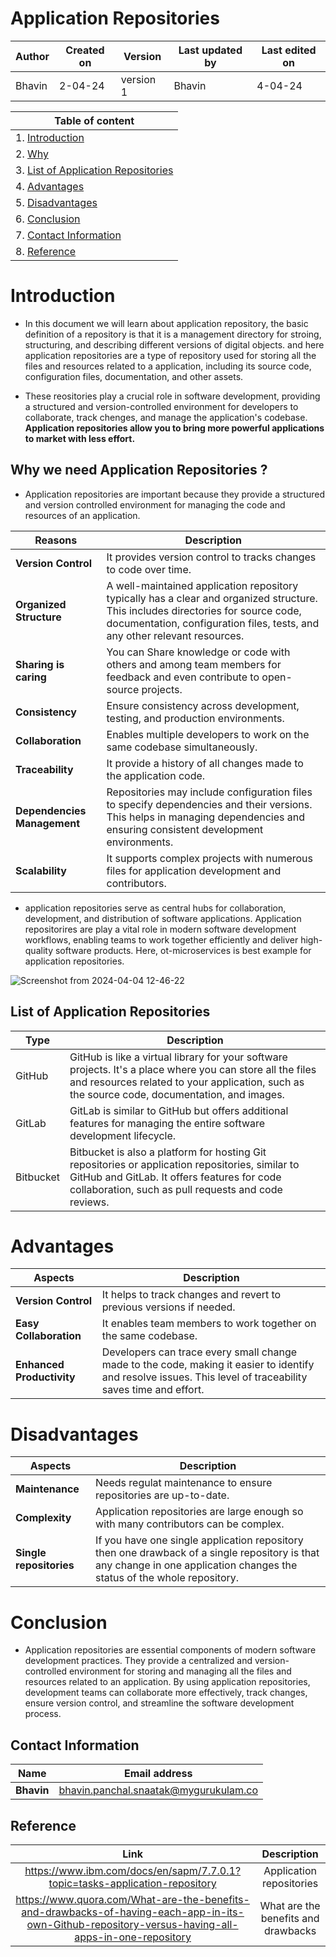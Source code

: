 # Application Repositories

| Author | Created on | Version | Last updated by | Last edited on |
| ------ | ---------- | ------- | --------------- | -------------- |
| Bhavin    | 2-04-24   | version 1 | Bhavin         | 4-04-24       |

| Table of content|
| --------------- |
| 1. [Introduction](#introduction)
| 2. [Why](#why-we-need-application-repositories-)
| 3. [List of Application Repositories](#list-of-application-repositories)
| 4. [Advantages](#advantages)
| 5. [Disadvantages](#disadvantages)
| 6. [Conclusion](#conclusion)
| 7. [Contact Information](#contact-information)
| 8. [Reference](#reference)


# Introduction

- In this document we will learn about application repository, the basic definition of a repository is that it is a management directory for stroing, structuring, and describing different versions of digital objects. and here application repositories are a type of repository used for storing all the files and resources related to a application, including its source code, configuration files, documentation, and other assets.

- These reositories play a crucial role in software development, providing a structured and version-controlled environment for developers to collaborate, track chenges, and manage the application's codebase. **Application repositories allow you to bring more powerful applications to market with less effort.**


## Why we need Application Repositories ?
- Application repositories are important because they provide a structured and version controlled environment for managing the code and resources of an application.
  
| Reasons	| Description |
| --------------- | -------------- |
| **Version Control** |	It provides version control to tracks changes to code over time. |
| **Organized Structure** | A well-maintained application repository typically has a clear and organized structure. This includes directories for source code, documentation, configuration files, tests, and any other relevant resources. |
| **Sharing is caring** | You can Share knowledge or code with others and among team members for feedback and even contribute to open-source projects. |
| **Consistency** | Ensure consistency across development, testing, and production environments. | 
| **Collaboration** | Enables multiple developers to work on the same codebase simultaneously. |
| **Traceability** | It provide a history of all changes made to the application code. |
| **Dependencies Management** | Repositories may include configuration files to specify dependencies and their versions. This helps in managing dependencies and ensuring consistent development environments. |
| **Scalability** | It supports complex projects with numerous files for application development and contributors. |

- application repositories serve as central hubs for collaboration, development, and distribution of software applications. Application repositorires are play a vital role in modern software development workflows, enabling teams to work together efficiently and deliver high-quality software products. Here, ot-microservices is best example for application repositories.

![Screenshot from 2024-04-04 12-46-22](https://github.com/Bhavin9969/snaatak_2_md_file/assets/164474264/ef1ee5d7-889a-4109-b86a-7d91763204ec)


## List of Application Repositories

| Type | Description                  |
|-----|---------------|
| GitHub | GitHub is like a virtual library for your software projects. It's a place where you can store all the files and resources related to your application, such as the source code, documentation, and images. |
| GitLab | GitLab is similar to GitHub but offers additional features for managing the entire software development lifecycle. |
| Bitbucket | Bitbucket is also a platform for hosting Git repositories or application repositories, similar to GitHub and GitLab. It offers features for code collaboration, such as pull requests and code reviews. |

# Advantages
| Aspects                   | Description                                                                                                     |
|---------------------------|-----------------------------------------------------------------------------------------------------------------|
| **Version Control** | It helps to track changes and revert to previous versions if needed. |
| **Easy Collaboration** | It enables team members to work together on the same codebase. |
| **Enhanced Productivity** | Developers can trace every small change made to the code, making it easier to identify and resolve issues. This level of traceability saves time and effort. |

# Disadvantages
| Aspects                   | Description                                                                                                     |
|---------------------------|-----------------------------------------------------------------------------------------------------------------|
| **Maintenance** | Needs regulat maintenance to ensure repositories are up-to-date. |
| **Complexity** | Application repositories are large enough so with many contributors can be complex. |
| **Single repositories** | If you have one single application repository then one drawback of a single repository is that any change in one application changes the status of the whole repository. |

# Conclusion
- Application repositories are essential components of modern software development practices. They provide a centralized and version-controlled environment for storing and managing all the files and resources related to an application. By using application repositories, development teams can collaborate more effectively, track changes, ensure version control, and streamline the software development process.

## Contact Information
|Name	|Email address |
| --------------- | -------------- |
|**Bhavin**|	[bhavin.panchal.snaatak@mygurukulam.co](https://www.gmail.com/)|

## Reference
|Link	|Description|
| :---------------: | :--------------: |
| https://www.ibm.com/docs/en/sapm/7.7.0.1?topic=tasks-application-repository  | Application repositories |
| https://www.quora.com/What-are-the-benefits-and-drawbacks-of-having-each-app-in-its-own-Github-repository-versus-having-all-apps-in-one-repository | What are the benefits and drawbacks |
